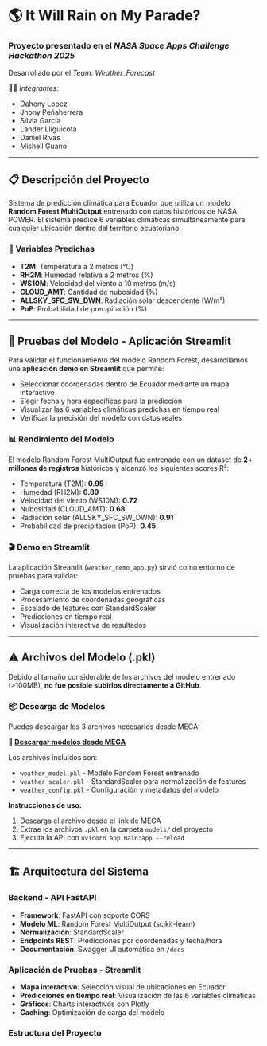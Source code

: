 # 🌎 It Will Rain on My Parade?  
### Proyecto presentado en el *NASA Space Apps Challenge Hackathon 2025*

Desarrollado por el *Team: Weather_Forecast*

👩‍💻 *Integrantes:*
- Daheny Lopez  
- Jhony Peñaherrera  
- Silvia García  
- Lander Lliguicota  
- Daniel Rivas  
- Mishell Guano

---

## 📋 Descripción del Proyecto

Sistema de predicción climática para Ecuador que utiliza un modelo **Random Forest MultiOutput** entrenado con datos históricos de NASA POWER. El sistema predice 6 variables climáticas simultáneamente para cualquier ubicación dentro del territorio ecuatoriano.

### 🎯 Variables Predichas
- **T2M**: Temperatura a 2 metros (°C)
- **RH2M**: Humedad relativa a 2 metros (%)
- **WS10M**: Velocidad del viento a 10 metros (m/s)
- **CLOUD_AMT**: Cantidad de nubosidad (%)
- **ALLSKY_SFC_SW_DWN**: Radiación solar descendente (W/m²)
- **PoP**: Probabilidad de precipitación (%)


---

## 🧪 Pruebas del Modelo - Aplicación Streamlit

Para validar el funcionamiento del modelo Random Forest, desarrollamos una **aplicación demo en Streamlit** que permite:

- Seleccionar coordenadas dentro de Ecuador mediante un mapa interactivo
- Elegir fecha y hora específicas para la predicción
- Visualizar las 6 variables climáticas predichas en tiempo real
- Verificar la precisión del modelo con datos reales

### 📊 Rendimiento del Modelo
El modelo Random Forest MultiOutput fue entrenado con un dataset de **2+ millones de registros** históricos y alcanzó los siguientes scores R²:

- Temperatura (T2M): **0.95**
- Humedad (RH2M): **0.89**
- Velocidad del viento (WS10M): **0.72**
- Nubosidad (CLOUD_AMT): **0.68**
- Radiación solar (ALLSKY_SFC_SW_DWN): **0.91**
- Probabilidad de precipitación (PoP): **0.45**

### 🎬 Demo en Streamlit
La aplicación Streamlit (`weather_demo_app.py`) sirvió como entorno de pruebas para validar:
- Carga correcta de los modelos entrenados
- Procesamiento de coordenadas geográficas
- Escalado de features con StandardScaler
- Predicciones en tiempo real
- Visualización interactiva de resultados

---

## ⚠️ Archivos del Modelo (.pkl)

Debido al tamaño considerable de los archivos del modelo entrenado (>100MB), **no fue posible subirlos directamente a GitHub**. 

### 📦 Descarga de Modelos

Puedes descargar los 3 archivos necesarios desde MEGA:

**🔗 [Descargar modelos desde MEGA](https://mega.nz/file/iwwkQDQI#veGcq2FKE9nk35A8hZfYX3j9o60GHfJYkyGAdkjnOr4)**

Los archivos incluidos son:
- `weather_model.pkl` - Modelo Random Forest entrenado
- `weather_scaler.pkl` - StandardScaler para normalización de features
- `weather_config.pkl` - Configuración y metadatos del modelo

**Instrucciones de uso:**
1. Descarga el archivo desde el link de MEGA
2. Extrae los archivos `.pkl` en la carpeta `models/` del proyecto
3. Ejecuta la API con `uvicorn app.main:app --reload`

---

## 🏗️ Arquitectura del Sistema

### Backend - API FastAPI
- **Framework**: FastAPI con soporte CORS
- **Modelo ML**: Random Forest MultiOutput (scikit-learn)
- **Normalización**: StandardScaler
- **Endpoints REST**: Predicciones por coordenadas y fecha/hora
- **Documentación**: Swagger UI automática en `/docs`

### Aplicación de Pruebas - Streamlit
- **Mapa interactivo**: Selección visual de ubicaciones en Ecuador
- **Predicciones en tiempo real**: Visualización de las 6 variables climáticas
- **Gráficos**: Charts interactivos con Plotly
- **Caching**: Optimización de carga del modelo

### Estructura del Proyecto
